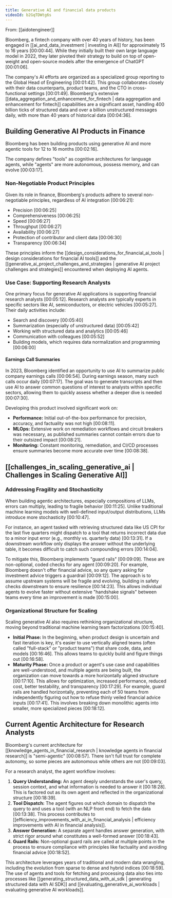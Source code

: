 ```yaml
---
title: Generative AI and financial data products
videoId: b2GqTDWtg6s
---
```


From: [[aidotengineer]] <br/> 

Bloomberg, a fintech company with over 40 years of history, has been engaged in [[ai_and_data_investment | investing in AI]] for approximately 15 to 16 years <a class="yt-timestamp" data-t="00:00:44">[00:00:44]</a>. While they initially built their own large language model in 2022, they later pivoted their strategy to build on top of open-weight and open-source models after the emergence of ChatGPT <a class="yt-timestamp" data-t="00:01:06">[00:01:06]</a>.

The company's AI efforts are organized as a specialized group reporting to the Global Head of Engineering <a class="yt-timestamp" data-t="00:01:42">[00:01:42]</a>. This group collaborates closely with their data counterparts, product teams, and the CTO in cross-functional settings <a class="yt-timestamp" data-t="00:01:49">[00:01:49]</a>. Bloomberg's extensive [[data_aggregation_and_enhancement_for_fintech | data aggregation and enhancement for fintech]] capabilities are a significant asset, handling 400 billion ticks of structured data and over a billion unstructured messages daily, with more than 40 years of historical data <a class="yt-timestamp" data-t="00:04:36">[00:04:36]</a>.

## Building Generative AI Products in Finance

Bloomberg has been building products using generative AI and more agentic tools for 12 to 16 months <a class="yt-timestamp" data-t="00:02:16">[00:02:16]</a>.

The company defines "tools" as cognitive architectures for language agents, while "agents" are more autonomous, possess memory, and can evolve <a class="yt-timestamp" data-t="00:03:17">[00:03:17]</a>.

### Non-Negotiable Product Principles
Given its role in finance, Bloomberg's products adhere to several non-negotiable principles, regardless of AI integration <a class="yt-timestamp" data-t="00:06:21">[00:06:21]</a>:
*   Precision <a class="yt-timestamp" data-t="00:06:25">[00:06:25]</a>
*   Comprehensiveness <a class="yt-timestamp" data-t="00:06:25">[00:06:25]</a>
*   Speed <a class="yt-timestamp" data-t="00:06:27">[00:06:27]</a>
*   Throughput <a class="yt-timestamp" data-t="00:06:27">[00:06:27]</a>
*   Availability <a class="yt-timestamp" data-t="00:06:27">[00:06:27]</a>
*   Protection of contributor and client data <a class="yt-timestamp" data-t="00:06:30">[00:06:30]</a>
*   Transparency <a class="yt-timestamp" data-t="00:06:34">[00:06:34]</a>

These principles inform the [[design_considerations_for_financial_ai_tools | design considerations for financial AI tools]] and the [[generative_ai_project_challenges_and_strategies | generative AI project challenges and strategies]] encountered when deploying AI agents.

### Use Case: Supporting Research Analysts
One primary focus for generative AI applications is supporting financial research analysts <a class="yt-timestamp" data-t="00:05:12">[00:05:12]</a>. Research analysts are typically experts in specific sectors like AI, semiconductors, or electric vehicles <a class="yt-timestamp" data-t="00:05:27">[00:05:27]</a>. Their daily activities include:
*   Search and discovery <a class="yt-timestamp" data-t="00:05:40">[00:05:40]</a>
*   Summarization (especially of unstructured data) <a class="yt-timestamp" data-t="00:05:42">[00:05:42]</a>
*   Working with structured data and analytics <a class="yt-timestamp" data-t="00:05:46">[00:05:46]</a>
*   Communication with colleagues <a class="yt-timestamp" data-t="00:05:52">[00:05:52]</a>
*   Building models, which requires data normalization and programming <a class="yt-timestamp" data-t="00:06:00">[00:06:00]</a>

#### Earnings Call Summaries
In 2023, Bloomberg identified an opportunity to use AI to summarize public company earnings calls <a class="yt-timestamp" data-t="00:06:54">[00:06:54]</a>. During earnings season, many such calls occur daily <a class="yt-timestamp" data-t="00:07:17">[00:07:17]</a>. The goal was to generate transcripts and then use AI to answer common questions of interest to analysts within specific sectors, allowing them to quickly assess whether a deeper dive is needed <a class="yt-timestamp" data-t="00:07:30">[00:07:30]</a>.

Developing this product involved significant work on:
*   **Performance:** Initial out-of-the-box performance for precision, accuracy, and factuality was not high <a class="yt-timestamp" data-t="00:08:11">[00:08:11]</a>.
*   **MLOps:** Extensive work on remediation workflows and circuit breakers was necessary, as published summaries cannot contain errors due to their outsized impact <a class="yt-timestamp" data-t="00:08:21">[00:08:21]</a>.
*   **Monitoring:** Constant monitoring, remediation, and CI/CD processes ensure summaries become more accurate over time <a class="yt-timestamp" data-t="00:08:38">[00:08:38]</a>.

## [[challenges_in_scaling_generative_ai | Challenges in Scaling Generative AI]]

### Addressing Fragility and Stochasticity
When building agentic architectures, especially compositions of LLMs, errors can multiply, leading to fragile behavior <a class="yt-timestamp" data-t="00:11:25">[00:11:25]</a>. Unlike traditional machine learning models with well-defined input/output distributions, LLMs introduce more stochasticity <a class="yt-timestamp" data-t="00:10:47">[00:10:47]</a>.

For instance, an agent tasked with retrieving structured data like US CPI for the last five quarters might dispatch to a tool that returns incorrect data due to a minor input error (e.g., monthly vs. quarterly data) <a class="yt-timestamp" data-t="00:13:31">[00:13:31]</a>. If a downstream workflow only displays the answer without the underlying table, it becomes difficult to catch such compounding errors <a class="yt-timestamp" data-t="00:14:04">[00:14:04]</a>.

To mitigate this, Bloomberg implements "guard rails" <a class="yt-timestamp" data-t="00:09:09">[00:09:09]</a>. These are non-optional, coded checks for any agent <a class="yt-timestamp" data-t="00:09:20">[00:09:20]</a>. For example, Bloomberg doesn't offer financial advice, so any query asking for investment advice triggers a guardrail <a class="yt-timestamp" data-t="00:09:12">[00:09:12]</a>. The approach is to assume upstream systems will be fragile and evolving, building in safety checks downstream to ensure resilience <a class="yt-timestamp" data-t="00:14:23">[00:14:23]</a>. This allows individual agents to evolve faster without extensive "handshake signals" between teams every time an improvement is made <a class="yt-timestamp" data-t="00:15:00">[00:15:00]</a>.

### Organizational Structure for Scaling
Scaling generative AI also requires rethinking organizational structure, moving beyond traditional machine learning team factorizations <a class="yt-timestamp" data-t="00:15:40">[00:15:40]</a>.
*   **Initial Phase:** In the beginning, when product design is uncertain and fast iteration is key, it's easier to use vertically aligned teams (often called "full-stack" or "product teams") that share code, data, and models <a class="yt-timestamp" data-t="00:16:46">[00:16:46]</a>. This allows teams to quickly build and figure things out <a class="yt-timestamp" data-t="00:16:58">[00:16:58]</a>.
*   **Maturity Phase:** Once a product or agent's use case and capabilities are well-understood, and multiple agents are being built, the organization can move towards a more horizontally aligned structure <a class="yt-timestamp" data-t="00:17:10">[00:17:10]</a>. This allows for optimization, increased performance, reduced cost, better testability, and transparency <a class="yt-timestamp" data-t="00:17:29">[00:17:29]</a>. For example, guard rails are handled horizontally, preventing each of 50 teams from independently figuring out how to refuse thinly veiled financial advice inputs <a class="yt-timestamp" data-t="00:17:41">[00:17:41]</a>. This involves breaking down monolithic agents into smaller, more specialized pieces <a class="yt-timestamp" data-t="00:18:12">[00:18:12]</a>.

## Current Agentic Architecture for Research Analysts
Bloomberg's current architecture for [[knowledge_agents_in_financial_research | knowledge agents in financial research]] is "semi-agentic" <a class="yt-timestamp" data-t="00:08:57">[00:08:57]</a>. There isn't full trust for complete autonomy, so some pieces are autonomous while others are not <a class="yt-timestamp" data-t="00:09:03">[00:09:03]</a>.

For a research analyst, the agent workflow involves:
1.  **Query Understanding:** An agent deeply understands the user's query, session context, and what information is needed to answer it <a class="yt-timestamp" data-t="00:18:28">[00:18:28]</a>. This is factored out as its own agent and reflected in the organizational structure <a class="yt-timestamp" data-t="00:18:39">[00:18:39]</a>.
2.  **Tool Dispatch:** The agent figures out which domain to dispatch the query to and uses a tool (with an NLP front end) to fetch the data <a class="yt-timestamp" data-t="00:13:38">[00:13:38]</a>. This process contributes to [[efficiency_improvements_with_ai_in_financial_analysis | efficiency improvements with AI in financial analysis]].
3.  **Answer Generation:** A separate agent handles answer generation, with strict rigor around what constitutes a well-formed answer <a class="yt-timestamp" data-t="00:18:43">[00:18:43]</a>.
4.  **Guard Rails:** Non-optional guard rails are called at multiple points in the process to ensure compliance with principles like factuality and avoiding financial advice <a class="yt-timestamp" data-t="00:18:52">[00:18:52]</a>.

This architecture leverages years of traditional and modern data wrangling, including the evolution from sparse to dense and hybrid indices <a class="yt-timestamp" data-t="00:18:59">[00:18:59]</a>. The use of agents and tools for fetching and processing data also ties into processes like [[generating_structured_data_with_ai_sdk | generating structured data with AI SDK]] and [[evaluating_generative_ai_workloads | evaluating generative AI workloads]].